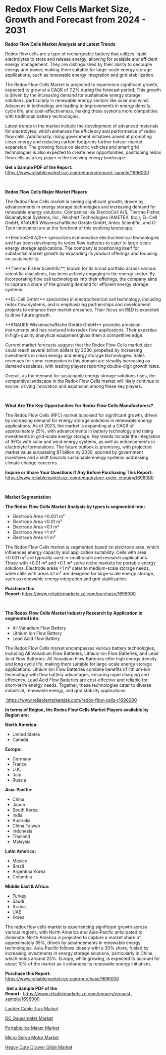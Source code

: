 <p><h1>Redox Flow Cells Market Size, Growth and Forecast from 2024 - 2031</h1></p><p><strong>Redox Flow Cells Market Analysis and Latest Trends</strong></p>
<p><p>Redox flow cells are a type of rechargeable battery that utilizes liquid electrolytes to store and release energy, allowing for scalable and efficient energy management. They are distinguished by their ability to decouple energy and power, making them suitable for large-scale energy storage applications, such as renewable energy integration and grid stabilization.</p><p>The Redox Flow Cells Market is projected to experience significant growth, expected to grow at a CAGR of 7.2% during the forecast period. This growth is driven by the increasing demand for sustainable energy storage solutions, particularly in renewable energy sectors like solar and wind. Advances in technology are leading to improvements in energy density, cycle life, and cost-effectiveness, making these systems more competitive with traditional battery technologies.</p><p>Latest trends in the market include the development of advanced materials for electrolytes, which enhances the efficiency and performance of redox flow cells. Additionally, rising government initiatives aimed at promoting clean energy and reducing carbon footprints further bolster market expansion. The growing focus on electric vehicles and smart grid technologies is also expected to create new opportunities, positioning redox flow cells as a key player in the evolving energy landscape.</p></p>
<p><strong>Get a Sample PDF of the Report:&nbsp;</strong> <a href="https://www.reliablemarketsize.com/enquiry/request-sample/1696000?utm_campaign=1261&utm_medium=2&utm_source=Github&utm_content=ia&utm_term=19102024&utm_id=redox-flow-cells">https://www.reliablemarketsize.com/enquiry/request-sample/1696000</a></p>
<p>&nbsp;</p>
<p><strong>Redox Flow Cells Major Market Players</strong></p>
<p><p>The Redox Flow Cells market is seeing significant growth, driven by advancements in energy storage technologies and increasing demand for renewable energy solutions. Companies like ElectroCell A/S, Thermo Fisher, Bioanalytical Systems, Inc., Reichert Technologies (AMETEK, Inc.), EL-Cell GmbH, KNAUER Wissenschaftliche Geräte GmbH, Antec Scientific, and C-Tech Innovation are at the forefront of this evolving landscape.</p><p>**ElectroCell A/S** specializes in innovative electrochemical technologies and has been developing its redox flow batteries to cater to large-scale energy storage applications. The company is positioning itself for substantial market growth by expanding its product offerings and focusing on sustainability.</p><p>**Thermo Fisher Scientific**, known for its broad portfolio across various scientific disciplines, has been actively engaging in the energy sector. By incorporating flow cell technologies into their offerings, the company aims to capture a share of the growing demand for efficient energy storage systems.</p><p>**EL-Cell GmbH** specializes in electrochemical cell technology, including redox flow systems, and is emphasizing partnerships and development projects to enhance their market presence. Their focus on R&D is expected to drive future growth.</p><p>**KNAUER Wissenschaftliche Geräte GmbH** provides precision instruments and has ventured into redox flow applications. Their expertise in high-quality analytical equipment gives them a competitive edge.</p><p>Current market forecasts suggest that the Redox Flow Cells market size could reach several billion dollars by 2030, propelled by increasing investments in clean energy and energy storage technologies. Sales revenues for some companies in this domain are steadily increasing as demand escalates, with leading players reporting double-digit growth rates.</p><p>Overall, as the demand for sustainable energy storage solutions rises, the competitive landscape in the Redox Flow Cells market will likely continue to evolve, driving innovation and expansion among these key players.</p></p>
<p>&nbsp;</p>
<p><strong>What Are The Key Opportunities For Redox Flow Cells Manufacturers?</strong></p>
<p><p>The Redox Flow Cells (RFC) market is poised for significant growth, driven by increasing demand for energy storage solutions in renewable energy applications. As of 2023, the market is expanding at a CAGR of approximately 25%, with advancements in battery technology and rising investments in grid-scale energy storage. Key trends include the integration of RFCs with solar and wind energy systems, as well as enhancements in electrolyte formulations. The future outlook is promising, with projected market value surpassing $1 billion by 2030, spurred by government incentives and a shift towards sustainable energy systems addressing climate change concerns.</p></p>
<p><strong>Inquire or Share Your Questions If Any Before Purchasing This Report:</strong> <a href="https://www.reliablemarketsize.com/enquiry/pre-order-enquiry/1696000?utm_campaign=1261&utm_medium=2&utm_source=Github&utm_content=ia&utm_term=19102024&utm_id=redox-flow-cells">https://www.reliablemarketsize.com/enquiry/pre-order-enquiry/1696000</a></p>
<p>&nbsp;</p>
<p><strong>Market Segmentation</strong></p>
<p><strong>The Redox Flow Cells Market Analysis by types is segmented into:</strong></p>
<p><ul><li>Electrode Area <0.001 m²</li><li>Electrode Area <0.01 m²</li><li>Electrode Area <0.1 m²</li><li>Electrode Area <1 m²</li><li>Electrode Area ≥1 m²</li></ul></p>
<p><p>The Redox Flow Cells market is segmented based on electrode area, which influences energy capacity and application suitability. Cells with area <0.001 m² are typically used in small-scale and research applications. Those with <0.01 m² and <0.1 m² serve niche markets for portable energy solutions. Electrode areas <1 m² cater to medium-scale storage needs, while cells with areas ≥1 m² are designed for large-scale energy storage, such as renewable energy integration and grid stabilization.</p></p>
<p><strong>Purchase this Report:&nbsp;</strong><a href="https://www.reliablemarketsize.com/purchase/1696000?utm_campaign=1261&utm_medium=2&utm_source=Github&utm_content=ia&utm_term=19102024&utm_id=redox-flow-cells">https://www.reliablemarketsize.com/purchase/1696000</a></p>
<p>&nbsp;</p>
<p><strong>The Redox Flow Cells Market Industry Research by Application is segmented into:</strong></p>
<p><ul><li>All Vanadium Flow Battery</li><li>Lithium Ion Flow Battery</li><li>Lead Acid Flow Battery</li></ul></p>
<p><p>The Redox Flow Cells market encompasses various battery technologies, including All Vanadium Flow Batteries, Lithium Ion Flow Batteries, and Lead Acid Flow Batteries. All Vanadium Flow Batteries offer high energy density and long cycle life, making them suitable for large-scale energy storage applications. Lithium Ion Flow Batteries combine benefits of lithium-ion technology with flow battery advantages, ensuring rapid charging and efficiency. Lead Acid Flow Batteries are cost-effective and reliable for short-term energy needs. Together, these technologies cater to diverse industrial, renewable energy, and grid stability applications.</p></p>
<p><a href="https://www.reliablemarketsize.com/redox-flow-cells-r1696000?utm_campaign=1261&utm_medium=2&utm_source=Github&utm_content=ia&utm_term=19102024&utm_id=redox-flow-cells">&nbsp;https://www.reliablemarketsize.com/redox-flow-cells-r1696000</a></p>
<p><strong>In terms of Region, the Redox Flow Cells Market Players available by Region are:</strong></p>
<p>
    <p> <strong> North America: </strong>
        <ul>
            <li>United States</li>
            <li>Canada</li>
        </ul>
        </p> 
    <p> <strong> Europe: </strong>
        <ul>
            <li>Germany</li>
            <li>France</li>
            <li>U.K.</li>
            <li>Italy</li>
            <li>Russia</li>
        </ul>
        </p> 
    <p> <strong> Asia-Pacific: </strong>
        <ul>
            <li>China</li>
            <li>Japan</li>
            <li>South Korea</li>
            <li>India</li>
            <li>Australia</li>
            <li>China Taiwan</li>
            <li>Indonesia</li>
            <li>Thailand</li>
            <li>Malaysia</li>
        </ul>
        </p> 
    <p> <strong> Latin America: </strong>
        <ul>
            <li>Mexico</li>
            <li>Brazil</li>
            <li>Argentina Korea</li>
            <li>Colombia</li>
        </ul>
        </p> 
    <p> <strong> Middle East & Africa: </strong>
        <ul>
            <li>Turkey</li>
            <li>Saudi</li>
            <li>Arabia</li>
            <li>UAE</li>
            <li>Korea</li>
        </ul>
    </p>
    </p>
<p><p>The redox flow cells market is experiencing significant growth across various regions, with North America and Asia-Pacific anticipated to dominate. North America is projected to capture a market share of approximately 35%, driven by advancements in renewable energy technologies. Asia-Pacific follows closely with a 30% share, fueled by increasing investments in energy storage solutions, particularly in China, which holds around 25%. Europe, while growing, is expected to account for about 10% of the market as it enhances its renewable energy initiatives.</p></p>
<p><strong>Purchase this Report: </strong><a href="https://www.reliablemarketsize.com/purchase/1696000?utm_campaign=1261&utm_medium=2&utm_source=Github&utm_content=ia&utm_term=19102024&utm_id=redox-flow-cells">https://www.reliablemarketsize.com/purchase/1696000</a></p>
<p>&nbsp;<strong>Get a Sample PDF of the Report:&nbsp;&nbsp;</strong><a href="https://www.reliablemarketsize.com/enquiry/request-sample/1696000?utm_campaign=1261&utm_medium=2&utm_source=Github&utm_content=ia&utm_term=19102024&utm_id=redox-flow-cells">https://www.reliablemarketsize.com/enquiry/request-sample/1696000</a></p>
<p><strong></strong></p>
<p><p><a href="https://issuu.com/reportprime-2/docs/ladder-cable-tray-market-size-2030._201a6bd170d948?utm_campaign=1261&utm_medium=2&utm_source=Github&utm_content=ia&utm_term=19102024&utm_id=redox-flow-cells">Ladder Cable Tray Market</a></p><p><a href="https://www.linkedin.com/pulse/global-dc-gaussmeter-market-opportunities-challenges2024-2031-cumlf?utm_campaign=1261&utm_medium=2&utm_source=Github&utm_content=ia&utm_term=19102024&utm_id=redox-flow-cells">DC Gaussmeter Market</a></p><p><a href="https://issuu.com/reportprime-2/docs/portable-ice-maker-market-size-2030_e28a852fddf173?utm_campaign=1261&utm_medium=2&utm_source=Github&utm_content=ia&utm_term=19102024&utm_id=redox-flow-cells">Portable Ice Maker Market</a></p><p><a href="https://github.com/pizolina/Market-Research-Report-List-6/blob/main/micro-servo-motor-market.md?utm_campaign=1261&utm_medium=2&utm_source=Github&utm_content=ia&utm_term=19102024&utm_id=redox-flow-cells">Micro Servo Motor Market</a></p><p><a href="https://www.linkedin.com/pulse/pioneering-growth-analyzing-global-heavy-duty-drawer-g8gzf?utm_campaign=1261&utm_medium=2&utm_source=Github&utm_content=ia&utm_term=19102024&utm_id=redox-flow-cells">Heavy Duty Drawer Glide Market</a></p></p>